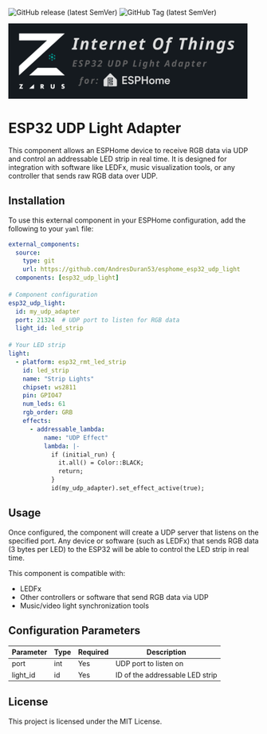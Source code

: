 ![GitHub release (latest SemVer)](https://img.shields.io/github/v/release/AndresDuran53/zarus-network-controller?sort=semver)
![GitHub Tag (latest SemVer)](https://img.shields.io/github/v/tag/AndresDuran53/zarus-network-controller?sort=semver)

<img  width="480" src="media/iot_banner_esphome.png">

# ESP32 UDP Light Adapter

This component allows an ESPHome device to receive RGB data via UDP and control an addressable LED strip in real time. It is designed for integration with software like LEDFx, music visualization tools, or any controller that sends raw RGB data over UDP.

## Installation

To use this external component in your ESPHome configuration, add the following to your `yaml` file:

```yaml
external_components:
  source:
    type: git
    url: https://github.com/AndresDuran53/esphome_esp32_udp_light
  components: [esp32_udp_light]

# Component configuration
esp32_udp_light:
  id: my_udp_adapter
  port: 21324  # UDP port to listen for RGB data
  light_id: led_strip

# Your LED strip
light:
  - platform: esp32_rmt_led_strip
    id: led_strip
    name: "Strip Lights"
    chipset: ws2811
    pin: GPIO47
    num_leds: 61
    rgb_order: GRB
    effects:
      - addressable_lambda:
          name: "UDP Effect"
          lambda: |-
            if (initial_run) {
              it.all() = Color::BLACK;
              return;
            }
            id(my_udp_adapter).set_effect_active(true);
```

## Usage

Once configured, the component will create a UDP server that listens on the specified port. Any device or software (such as LEDFx) that sends RGB data (3 bytes per LED) to the ESP32 will be able to control the LED strip in real time.

This component is compatible with:
- LEDFx
- Other controllers or software that send RGB data via UDP
- Music/video light synchronization tools

## Configuration Parameters

| Parameter | Type | Required | Description |
|-----------|------|----------|-------------|
| port      | int  | Yes      | UDP port to listen on |
| light_id  | id   | Yes      | ID of the addressable LED strip |

## License

This project is licensed under the MIT License.
